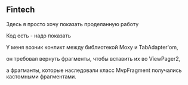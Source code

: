 ## Fintech

Здесь я просто хочу показать проделанную работу

Код есть - надо показать

У меня возник конликт между библиотекой Moxy и TabAdapter'om,

он требовал вернуть фрагменты, чтобы вставить их во ViewPager2,

а фрагманты, которые наследовали класс MvpFragment получались кастомными фрагментами.
